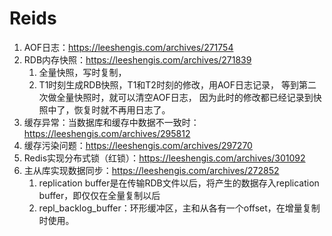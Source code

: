 # Reids
1. AOF日志：https://leeshengis.com/archives/271754
2. RDB内存快照：https://leeshengis.com/archives/271839 
   1. 全量快照，写时复制，
   2. T1时刻生成RDB快照，T1和T2时刻的修改，用AOF日志记录， 等到第二次做全量快照时，就可以清空AOF日志，
        因为此时的修改都已经记录到快照中了，恢复时就不再用日志了。
3. 缓存异常：当数据库和缓存中数据不一致时：https://leeshengis.com/archives/295812
4. 缓存污染问题：https://leeshengis.com/archives/297270
5. Redis实现分布式锁（红锁）：https://leeshengis.com/archives/301092
6. 主从库实现数据同步：https://leeshengis.com/archives/272852
   1. replication buffer是在传输RDB文件以后，将产生的数据存入replication buffer，即仅仅在全量复制以后
   2. repl_backlog_buffer：环形缓冲区，主和从各有一个offset，在增量复制时使用。